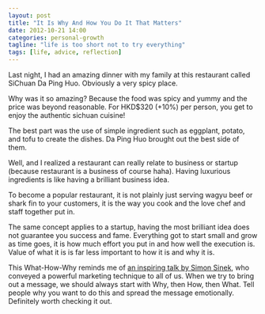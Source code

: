 ```yaml
---
layout: post
title: "It Is Why And How You Do It That Matters"
date: 2012-10-21 14:00
categories: personal-growth
tagline: "life is too short not to try everything"
tags: [life, advice, reflection]
---
```


Last night, I had an amazing dinner with my family at this restaurant called SiChuan Da Ping Huo. Obviously a very spicy place.

Why was it so amazing? Because the food was spicy and yummy and the price was beyond reasonable. For HKD$320 (+10%) per person, you get to enjoy the authentic sichuan cuisine!

The best part was the use of simple ingredient such as eggplant, potato, and tofu to create the dishes. Da Ping Huo brought out the best side of them. 

Well, and I realized a restaurant can really relate to business or startup (because restaurant is a business of course haha). Having luxurious ingredients is like having a brilliant business idea. 

To become a popular restaurant, it is not plainly just serving wagyu beef or shark fin to your customers, it is the way you cook and the love chef and staff together put in. 

The same concept applies to a startup, having the most brilliant idea does not guarantee you success and fame. Everything got to start small and grow as time goes, it is how much effort you put in and how well the execution is. Value of what it is is far less important to how it is and why it is.

This What-How-Why reminds me of <a href="http://www.ted.com/talks/simon_sinek_how_great_leaders_inspire_action.html">an inspiring talk by Simon Sinek</a>, who conveyed a powerful marketing technique to all of us. When we try to bring out a message, we should always start with Why, then How, then What. Tell people why you want to do this and spread the message emotionally. Definitely worth checking it out.